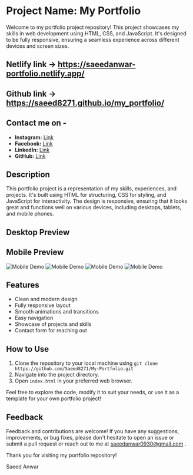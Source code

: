 # Project Name: My Portfolio

Welcome to my portfolio project repository! This project showcases my skills in web development using HTML, CSS, and JavaScript. It's designed to be fully responsive, ensuring a seamless experience across different devices and screen sizes.

## Netlify link -> https://saeedanwar-portfolio.netlify.app/
## Github link ->  https://saeed8271.github.io/my_portfolio/

## Contact me on -
- **Instagram:** [Link](https://www.instagram.com/saeedanwar2454/)
- **Facebook:** [Link](https://www.facebook.com/profile.php?id=100057642566554)
- **LinkedIn:** [Link](https://www.linkedin.com/in/saeed-anwar-23450a2b9/)
- **GitHub:** [Link](https://github.com/Saeed8271)

## Description

This portfolio project is a representation of my skills, experiences, and projects. It's built using HTML for structuring, CSS for styling, and JavaScript for interactivity. The design is responsive, ensuring that it looks great and functions well on various devices, including 
desktops, tablets, and mobile phones.


## Desktop Preview

## Mobile Preview


![](./website_demo_image/mobile_preview3.jpg "Mobile Demo")
![](./website_demo_image/mobile_preview4.jpg "Mobile Demo")
![](./website_demo_image/mobile_preview5.jpg "Mobile Demo")
![](./website_demo_image/mobile_preview6.jpg "Mobile Demo")


## Features

- Clean and modern design
- Fully responsive layout
- Smooth animations and transitions
- Easy navigation
- Showcase of projects and skills
- Contact form for reaching out

## How to Use

1. Clone the repository to your local machine using `git clone https://github.com/Saeed8271/My-Portfolio.git`
2. Navigate into the project directory.
3. Open `index.html` in your preferred web browser.

Feel free to explore the code, modify it to suit your needs, or use it as a template for your own portfolio project!

## Feedback

Feedback and contributions are welcome! If you have any suggestions, improvements, or bug fixes, please don't hesitate to open an issue or submit a pull request or reach out to me at saeedanwar0930@gmail.com .

Thank you for visiting my portfolio repository!

Saeed Anwar



